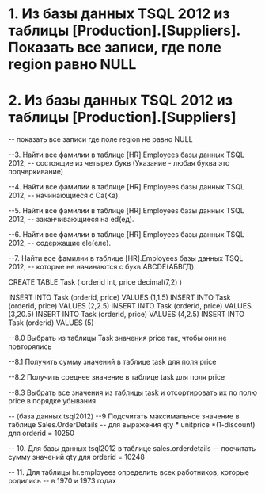 # 1. Из базы данных TSQL 2012 из таблицы [Production].[Suppliers]. Показать  все записи, где поле region равно NULL

# 2. Из базы данных TSQL 2012 из таблицы [Production].[Suppliers]
-- показать все записи где поле region не равно NULL

--3. Найти все фамилии в таблице [HR].Employees базы данных TSQL 2012,
--  состоящие из четырех букв (Указание - любая буква это подчеркивание)

--4. Найти все фамилии в таблице [HR].Employees базы данных TSQL 2012,
--  начинающиеся с Ca(Ка).

--5. Найти все фамилии в таблице [HR].Employees базы данных TSQL 2012,
--  заканчивающиеся на ed(ед).

--6. Найти все фамилии в таблице [HR].Employees базы данных TSQL 2012,
--  содержащие ele(еле).

--7. Найти все фамилии в таблице [HR].Employees базы данных TSQL 2012,
--  которые не начинаются с букв ABCDE(АБВГД).

CREATE TABLE Task
(
  orderid int,
  price decimal(7,2) 
)

INSERT INTO Task  (orderid, price) VALUES (1,1.5) 
INSERT INTO Task  (orderid, price) VALUES (2,2.5) 
INSERT INTO Task  (orderid, price) VALUES (3,20.5) 
INSERT INTO Task  (orderid, price) VALUES (4,2.5)
INSERT INTO Task (orderid) VALUES (5)

--8.0 Выбрать из таблицы Task значения price так, чтобы они не повторялись

--8.1 Получить сумму значений в таблице task для поля price

--8.2 Получить среднее значение в таблице task для поля price

--8.3 Выбрать все значения из таблицы task и отсортировать их по полю price в порядке убывания


-- (база данных tsql2012)
--9 Подсчитать максимальное значение в таблице Sales.OrderDetails
 -- для выражения qty * unitprice *(1-discount) для orderid = 10250


-- 10. Для базы данных tsql2012 в таблице sales.orderdetails 
-- посчитать сумму значений qty для orderid = 10248

-- 11. Для таблицы hr.employees определить всех работников, которые родились
-- в 1970 и 1973 годах
